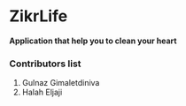 # ZikrLife
**Application that help you to clean your heart**

### Contributors list
1. Gulnaz Gimaletdiniva
2. Halah Eljaji